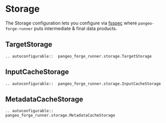 # Storage

The Storage configuration lets you configure via [fsspec](https://filesystem-spec.readthedocs.io/en/latest/)
where `pangeo-forge-runner` puts intermediate & final data products.

## TargetStorage

```{eval-rst}
.. autoconfigurable::  pangeo_forge_runner.storage.TargetStorage
```

## InputCacheStorage

```{eval-rst}
.. autoconfigurable::  pangeo_forge_runner.storage.InputCacheStorage
```

## MetadataCacheStorage

```{eval-rst}
.. autoconfigurable::  pangeo_forge_runner.storage.MetadataCacheStorage
```